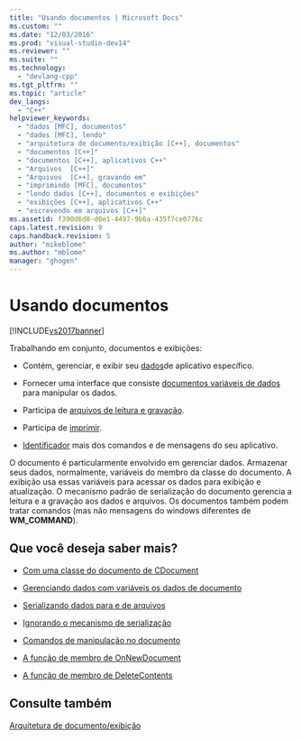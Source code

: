 ```yaml
---
title: "Usando documentos | Microsoft Docs"
ms.custom: ""
ms.date: "12/03/2016"
ms.prod: "visual-studio-dev14"
ms.reviewer: ""
ms.suite: ""
ms.technology: 
  - "devlang-cpp"
ms.tgt_pltfrm: ""
ms.topic: "article"
dev_langs: 
  - "C++"
helpviewer_keywords: 
  - "dados [MFC], documentos"
  - "dados [MFC], lendo"
  - "arquitetura de documento/exibição [C++], documentos"
  - "documentos [C++]"
  - "documentos [C++], aplicativos C++"
  - "Arquivos  [C++]"
  - "Arquivos  [C++], gravando em"
  - "imprimindo [MFC], documentos"
  - "lendo dados [C++], documentos e exibições"
  - "exibições [C++], aplicativos C++"
  - "escrevendo em arquivos [C++]"
ms.assetid: f390d6d8-d0e1-4497-9b6a-435f7ce0776c
caps.latest.revision: 9
caps.handback.revision: 5
author: "mikeblome"
ms.author: "mblome"
manager: "ghogen"
---
```

# Usando documentos
[!INCLUDE[vs2017banner](../assembler/inline/includes/vs2017banner.md)]

Trabalhando em conjunto, documentos e exibições:  
  
-   Contém, gerenciar, e exibir seu [dados](../mfc/managing-data-with-document-data-variables.md)de aplicativo específico.  
  
-   Fornecer uma interface que consiste [documentos variáveis de dados](../mfc/managing-data-with-document-data-variables.md) para manipular os dados.  
  
-   Participa de [arquivos de leitura e gravação](../mfc/serializing-data-to-and-from-files.md).  
  
-   Participa de [imprimir](../mfc/role-of-the-view-in-printing.md).  
  
-   [Identificador](../mfc/handling-commands-in-the-document.md) mais dos comandos e de mensagens do seu aplicativo.  
  
 O documento é particularmente envolvido em gerenciar dados.  Armazenar seus dados, normalmente, variáveis do membro da classe do documento.  A exibição usa essas variáveis para acessar os dados para exibição e atualização.  O mecanismo padrão de serialização do documento gerencia a leitura e a gravação aos dados e arquivos.  Os documentos também podem tratar comandos \(mas não mensagens do windows diferentes de **WM\_COMMAND**\).  
  
## Que você deseja saber mais?  
  
-   [Com uma classe do documento de CDocument](../mfc/deriving-a-document-class-from-cdocument.md)  
  
-   [Gerenciando dados com variáveis os dados de documento](../mfc/managing-data-with-document-data-variables.md)  
  
-   [Serializando dados para e de arquivos](../mfc/serializing-data-to-and-from-files.md)  
  
-   [Ignorando o mecanismo de serialização](../mfc/bypassing-the-serialization-mechanism.md)  
  
-   [Comandos de manipulação no documento](../mfc/handling-commands-in-the-document.md)  
  
-   [A função de membro de OnNewDocument](../Topic/CDocument::OnNewDocument.md)  
  
-   [A função de membro de DeleteContents](../Topic/CDocument::DeleteContents.md)  
  
## Consulte também  
 [Arquitetura de documento\/exibição](../Topic/Document-View%20Architecture.md)
